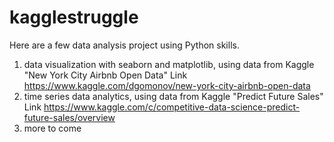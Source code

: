 # kagglestruggle
Here are a few data analysis project using Python skills. 
1. data visualization with seaborn and matplotlib, using data from Kaggle "New York City Airbnb Open Data"
Link https://www.kaggle.com/dgomonov/new-york-city-airbnb-open-data
2. time series data analytics, using data from Kaggle "Predict Future Sales"
Link https://www.kaggle.com/c/competitive-data-science-predict-future-sales/overview
3. more to come
